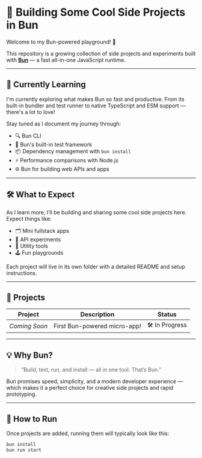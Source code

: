 # 🚀 Building Some Cool Side Projects in Bun

Welcome to my Bun-powered playground! 👋

This repository is a growing collection of side projects and experiments built with [**Bun**](https://bun.sh/) — a fast all-in-one JavaScript runtime.

---

## 🌱 Currently Learning

I'm currently exploring what makes Bun so fast and productive. From its built-in bundler and test runner to native TypeScript and ESM support — there's a lot to love!

Stay tuned as I document my journey through:
- 🔍 Bun CLI
- 🧪 Bun's built-in test framework
- 📦 Dependency management with `bun install`
- ⚡ Performance comparisons with Node.js
- 🌐 Bun for building web APIs and apps

---

## 🛠️ What to Expect

As I learn more, I’ll be building and sharing some cool side projects here. Expect things like:

- 🗂️ Mini fullstack apps
- 📡 API experiments
- 🔧 Utility tools
- 🕹️ Fun playgrounds

Each project will live in its own folder with a detailed README and setup instructions.

---

## 📁 Projects

| Project | Description | Status |
|--------|-------------|--------|
| _Coming Soon_ | First Bun-powered micro-app! | 🛠️ In Progress |

---

## 💡 Why Bun?

> “Build, test, run, and install — all in one tool. That’s Bun.”

Bun promises speed, simplicity, and a modern developer experience — which makes it a perfect choice for creative side projects and rapid prototyping.

---

## 📌 How to Run

Once projects are added, running them will typically look like this:

```bash
bun install
bun run start
